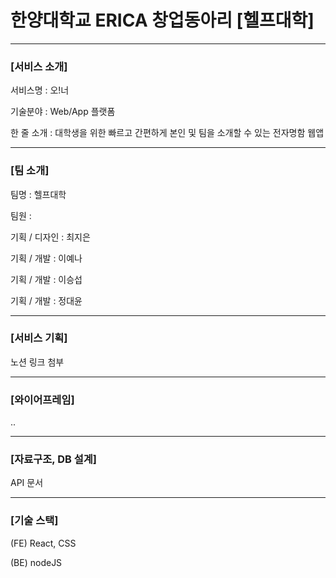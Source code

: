 # 한양대학교 ERICA 창업동아리 [헬프대학]

---

### [서비스 소개]

서비스명 : 오!너

기술분야 : Web/App 플랫폼

한 줄 소개 : 대학생을 위한 빠르고 간편하게 본인 및 팀을 소개할 수 있는 전자명함 웹앱

---

### [팀 소개]

팀명 : 헬프대학

팀원 :

기획 / 디자인 : 최지은

기획 / 개발 : 이예나

기획 / 개발 : 이승섭

기획 / 개발 : 정대윤

---

### [서비스 기획]

노션 링크 첨부

---

### [와이어프레임]

..

---

### [자료구조, DB 설계]

API 문서

---

### [기술 스택]

(FE) React, CSS

(BE) nodeJS
